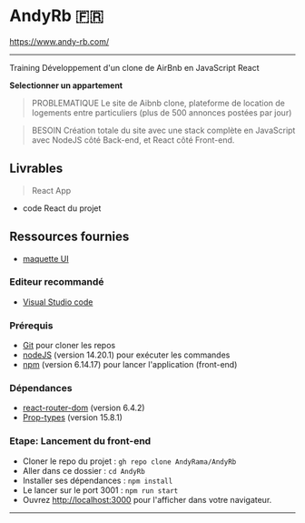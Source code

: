 # AndyRb 🇫🇷

https://www.andy-rb.com/

------------------------------------------------

Training Développement d'un clone de AirBnb en JavaScript React

**Selectionner un appartement**

> PROBLEMATIQUE
Le site de Aibnb clone, plateforme de location de logements entre particuliers (plus de 500 annonces postées par jour)

> BESOIN
Création totale du site avec une stack complète en JavaScript avec NodeJS côté Back-end, et React côté Front-end.

## Livrables

> React App
- code React du projet

## Ressources fournies

- [maquette UI](https://airbnb.com)

### Editeur recommandé

* [Visual Studio code](https://code.visualstudio.com/)

### Prérequis

* [Git](https://git-scm.com/) pour cloner les repos
* [nodeJS](https://nodejs.org/fr/) (version 14.20.1) pour exécuter les commandes
* [npm](https://www.npmjs.com/) (version 6.14.17) pour lancer l'application (front-end)

### Dépendances

* [react-router-dom](https://reactrouter.com/web/guides/quick-start) (version 6.4.2)
* [Prop-types](https://www.npmjs.com/package/prop-types) (version 15.8.1)

### Etape: Lancement du front-end

- Cloner le repo du projet : `gh repo clone AndyRama/AndyRb`
- Aller dans ce dossier : `cd AndyRb `
- Installer ses dépendances : `npm install`
- Le lancer sur le port 3001 : `npm run start`
- Ouvrez [http://localhost:3000](http://localhost:3000) pour l'afficher dans votre navigateur.

---------------------------
